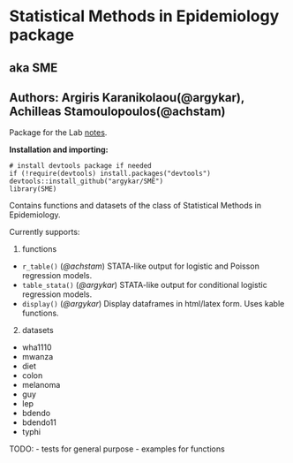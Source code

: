 # Statistical Methods in Epidemiology package
## aka SME

## Authors: Argiris Karanikolaou(@argykar), Achilleas Stamoulopoulos(@achstam)

Package for the Lab [notes](https://github.com/argykar/Statistical-Methods-in-Epidemiology).

**Installation and importing:**

```{r}
# install devtools package if needed
if (!require(devtools) install.packages("devtools")
devtools::install_github("argykar/SME")
library(SME)
```

Contains functions and datasets of the class of Statistical Methods in Epidemiology.

Currently supports:
1. functions
 + `r_table()` (*@achstam*) STATA-like output for logistic and Poisson regression models.
 + `table_stata()` (*@argykar*) STATA-like output for conditional logistic regression models.
 + `display()` (*@argykar*) Display dataframes in html/latex form. Uses kable functions.
2. datasets
  + wha1110
  + mwanza
  + diet
  + colon
  + melanoma
  + guy 
  + lep
  + bdendo
  + bdendo11
  + typhi
  
  TODO: - tests for general purpose
        - examples for functions
  
  

